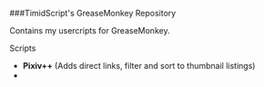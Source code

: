 ###TimidScript's GreaseMonkey Repository

Contains my usercripts for GreaseMonkey. 

Scripts
 - **Pixiv++** (Adds direct links, filter and sort to thumbnail listings)
 - 
